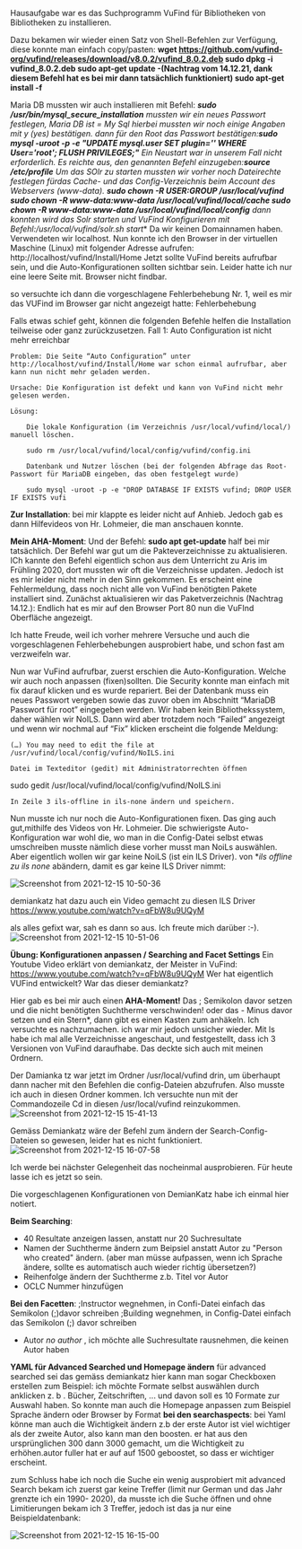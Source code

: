 Hausaufgabe war es das Suchprogramm VuFind für Bibliotheken von Bibliotheken zu installieren. 

Dazu bekamen wir wieder einen Satz von Shell-Befehlen zur Verfügung, diese konnte man einfach copy/pasten:
**wget https://github.com/vufind-org/vufind/releases/download/v8.0.2/vufind_8.0.2.deb
sudo dpkg -i vufind_8.0.2.deb
sudo apt-get update   -(Nachtrag vom 14.12.21, dank diesem Befehl hat es bei mir dann tatsächlich funktioniert)
sudo apt-get install -f**

Maria DB mussten wir auch installieren mit Befehl:
***sudo /usr/bin/mysql_secure_installation**
mussten wir ein neues Passwort festlegen, Maria DB ist = My Sql 
hierbei mussten wir noch einige Angaben mit y (yes) bestätigen.
dann für den Root das Passwort bestätigen:**sudo mysql -uroot -p -e "UPDATE mysql.user SET plugin='' WHERE User='root'; FLUSH PRIVILEGES;"**
Ein Neustart war in unserem Fall nicht erforderlich. Es reichte aus, den genannten Befehl einzugeben:**source /etc/profile**
Um das SOlr zu starten mussten wir vorher noch Dateirechte festlegen fürdas Cache- und das Config-Verzeichnis beim Account des Webservers (www-data).
**sudo chown -R $USER:$GROUP /usr/local/vufind
sudo chown -R www-data:www-data /usr/local/vufind/local/cache
sudo chown -R www-data:www-data /usr/local/vufind/local/config**
dann konnten wird das Solr starten und VuFind Konfigurieren mit Befehl:**/usr/local/vufind/solr.sh start**
Da wir keinen Domainnamen haben. Verwendeten wir localhost. Nun konnte ich den Browser in der virtuellen Maschine (Linux) mit folgender Adresse aufrufen:
http://localhost/vufind/Install/Home
Jetzt sollte VuFind bereits aufrufbar sein, und die Auto-Konfigurationen sollten sichtbar sein.
Leider hatte ich nur eine leere Seite mit. Browser nicht findbar.

so versuchte ich dann die vorgeschlagene Fehlerbehebung Nr. 1, weil es mir das VUFind im Browser gar nicht angezeigt hatte:
Fehlerbehebung

Falls etwas schief geht, können die folgenden Befehle helfen die Installation teilweise oder ganz zurückzusetzen.
Fall 1: Auto Configuration ist nicht mehr erreichbar

    Problem: Die Seite “Auto Configuration” unter http://localhost/vufind/Install/Home war schon einmal aufrufbar, aber kann nun nicht mehr geladen werden.

    Ursache: Die Konfiguration ist defekt und kann von VuFind nicht mehr gelesen werden.

    Lösung:

        Die lokale Konfiguration (im Verzeichnis /usr/local/vufind/local/) manuell löschen.

        sudo rm /usr/local/vufind/local/config/vufind/config.ini

        Datenbank und Nutzer löschen (bei der folgenden Abfrage das Root-Passwort für MariaDB eingeben, das oben festgelegt wurde)

        sudo mysql -uroot -p -e "DROP DATABASE IF EXISTS vufind; DROP USER IF EXISTS vufi

**Zur Installation**:
bei mir klappte es leider nicht auf Anhieb.
Jedoch gab es dann Hilfevideos von Hr. Lohmeier, die man anschauen konnte.

**Mein AHA-Moment**: Und der Befehl: **sudo apt get-update** half bei mir tatsächlich. Der Befehl war gut um die Pakteverzeichnisse zu aktualisieren. ICh kannte den Befehl eigentlich schon 
aus dem Unterricht zu Aris im Frühling 2020, dort mussten wir oft die Verzeichnisse updaten. Jedoch ist es mir leider nicht mehr in den Sinn gekommen.
Es erscheint eine Fehlermeldung, dass noch nicht alle von VuFind benötigten Pakete installiert sind.
Zunächst aktualisieren wir das Paketverzeichnis (Nachtrag 14.12.):
Endlich hat es mir auf den Browser Port 80 nun die VuFInd Oberfläche angezeigt.

Ich hatte Freude, weil ich vorher mehrere Versuche und auch die vorgeschlagenen Fehlerbehebungen ausprobiert habe, und schon fast am verzweifeln war.

Nun war VuFind aufrufbar, zuerst erschien die Auto-Konfiguration. Welche wir auch noch anpassen (fixen)sollten.
Die Security konnte man einfach mit fix darauf klicken und es wurde repariert.
Bei der Datenbank muss ein neues Passwort vergeben sowie das zuvor oben im Abschnitt “MariaDB Passwort für root” eingegeben werden.
Wir haben kein Bibliothekssystem, daher wählen wir NoILS. Dann wird aber trotzdem noch “Failed” angezeigt und wenn wir nochmal auf “Fix” klicken erscheint die folgende Meldung:

    (…) You may need to edit the file at /usr/vufind/local/config/vufind/NoILS.ini

    Datei im Texteditor (gedit) mit Administratorrechten öffnen

sudo gedit /usr/local/vufind/local/config/vufind/NoILS.ini

    In Zeile 3 ils-offline in ils-none ändern und speichern.

Nun musste ich nur noch die Auto-Konfigurationen fixen. Das ging auch gut,mithilfe des Videos von Hr. Lohmeier.
Die schwierigste Auto-Konfiguration war wohl die, wo man in die Config-Datei selbst etwas umschreiben musste nämlich diese
vorher musst man NoiLs auswählen. Aber eigentlich wollen wir gar keine NoiLS (ist ein ILS Driver).
von **ils offline zu ils none* abändern, damit es gar keine ILS Driver nimmt:

![Screenshot from 2021-12-15 10-50-36](https://user-images.githubusercontent.com/90834735/146192793-ee89b8e2-e9f4-4771-bca4-e8d7b119ae7c.png)

demiankatz hat dazu auch ein Video gemacht zu diesen ILS Driver https://www.youtube.com/watch?v=qFbW8u9UQyM

als alles gefixt war, sah es dann so aus. Ich freute mich darüber :-).
![Screenshot from 2021-12-15 10-51-06](https://user-images.githubusercontent.com/90834735/146193562-01443fb2-7c94-4127-a593-c844d8905d92.png)



**Übung: Konfigurationen anpassen / Searching and Facet Settings**
Ein Youtube Video erklärt von demiankatz, der Meister in VuFind: https://www.youtube.com/watch?v=qFbW8u9UQyM
Wer hat eigentlich VUFind entwickelt? War das dieser demiankatz?


Hier gab es bei mir auch einen **AHA-Moment!** Das ; Semikolon davor setzen und die nicht benötigten Suchtherme verschwinden!
oder das - Minus davor setzen und ein Stern*, dann gibt es einen Kasten zum anhäkeln. Ich versuchte es nachzumachen. ich war mir jedoch unsicher wieder.
Mit ls habe ich mal alle Verzeichnisse angeschaut, und festgestellt, dass ich 3 Versionen von VuFind daraufhabe. Das deckte sich auch mit meinen Ordnern.


Der Damianka
tz war jetzt im Ordner /usr/local/vufind drin, um überhaupt dann nacher mit den Befehlen die config-Dateien abzufrufen.
Also musste ich auch in diesen Ordner kommen. Ich versuchte nun mit der Commandozeile Cd in diesen /usr/local/vufind reinzukommen.
![Screenshot from 2021-12-15 15-41-13](https://user-images.githubusercontent.com/90834735/146207073-1436cade-1843-46b4-9ad4-a9f0a178330e.png)

Gemäss Demiankatz wäre der Befehl zum ändern der Search-Config-Dateien so gewesen, leider hat es nicht funktioniert.
![Screenshot from 2021-12-15 16-07-58](https://user-images.githubusercontent.com/90834735/146213450-505b7373-8c8a-4ef9-872a-49ade46d2f1e.png)

Ich werde bei nächster Gelegenheit das nocheinmal ausprobieren. Für heute lasse ich es jetzt so sein.


Die vorgeschlagenen Konfigurationen von DemianKatz habe ich einmal hier notiert.

**Beim Searching**:
- 40 Resultate anzeigen lassen, anstatt nur 20 Suchresultate
- Namen der Suchtherme ändern zum Beipsiel anstatt Autor zu "Person who created" ändern. (aber man müsse aufpassen, wenn ich Sprache ändere, sollte es automatisch auch wieder richtig übersetzen?)
- Reihenfolge ändern der Suchtherme z.b. Titel vor Autor
- OCLC Nummer hinzufügen


**Bei den Facetten**:
;Instructor wegnehmen, in Confi-Datei einfach das Semikolon (;)davor schreiben
;Building wegnehmen, in Config-Datei einfach das Semikolon (;) davor schreiben
- Autor *no author* , ich möchte alle Suchresultate rausnehmen, die keinen Autor haben

**YAML für Advanced Searched und Homepage ändern**
für advanced searched sei das gemäss demiankatz
hier kann man sogar Checkboxen erstellen zum Beispiel: ich möchte Formate selbst auswählen durch anklicken z. b . Bücher, Zeitschriften, ...
und davon soll es 10 Formate zur Auswahl haben.
So konnte man auch die Homepage anpassen zum Beispiel Sprache ändern oder Browser by Format
**bei den searchaspects**: bei Yaml könne man auch die Wichtigkeit ändern z.b  der erste Autor ist viel wichtiger als der zweite Autor, also kann man den boosten.
er hat aus den ursprünglichen 300 dann 3000 gemacht, um  die Wichtigkeit zu erhöhen.autor fuller hat er auf auf 1500 geboostet, so dass er wichtiger erscheint.

zum Schluss habe ich noch die Suche ein wenig ausprobiert mit advanced Search bekam ich zuerst gar keine Treffer (limit nur German und das Jahr grenzte ich ein 1990- 2020), da musste ich die Suche öffnen und ohne Limitierungen bekam ich 3 Treffer, jedoch ist das ja nur eine Beispieldatenbank:


![Screenshot from 2021-12-15 16-15-00](https://user-images.githubusercontent.com/90834735/146212897-d37eae11-8c4f-4809-9124-845c6fdf66c1.png)






